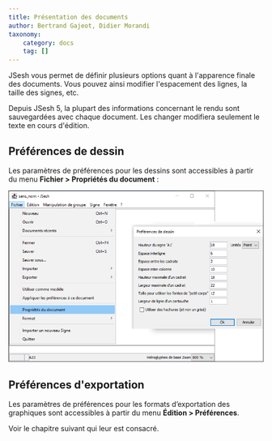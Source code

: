 ```yaml
---
title: Présentation des documents
author: Bertrand Gajeot, Didier Morandi
taxonomy:
    category: docs
    tag: []
---
```


JSesh vous permet de définir plusieurs options quant à l'apparence finale des documents. Vous pouvez ainsi modifier l'espacement des lignes, la taille des signes, etc.

Depuis JSesh 5, la plupart des informations concernant le rendu sont sauvegardées avec chaque document. Les changer modifiera seulement le texte en cours d'édition.

## Préférences de dessin

Les paramètres de préférences pour les dessins sont accessibles à partir du menu **Fichier > Propriétés du document** :

![](./drawingpreferences.png)

## Préférences d'exportation 

Les paramètres de préférences pour les formats d’exportation des graphiques sont accessibles à partir du menu **Édition > Préférences**.

Voir le chapitre suivant qui leur est consacré.